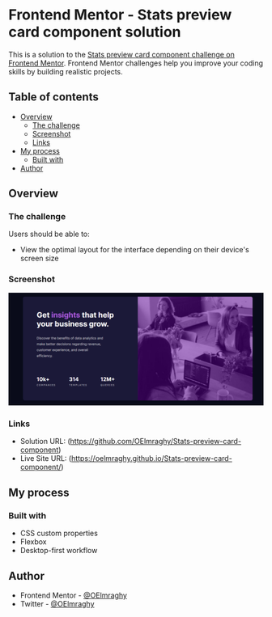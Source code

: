 # Frontend Mentor - Stats preview card component solution

This is a solution to the [Stats preview card component challenge on Frontend Mentor](https://www.frontendmentor.io/challenges/stats-preview-card-component-8JqbgoU62). Frontend Mentor challenges help you improve your coding skills by building realistic projects. 

## Table of contents

- [Overview](#overview)
  - [The challenge](#the-challenge)
  - [Screenshot](#screenshot)
  - [Links](#links)
- [My process](#my-process)
  - [Built with](#built-with)
- [Author](#author)

## Overview

### The challenge

Users should be able to:

- View the optimal layout for the interface depending on their device's screen size

### Screenshot

![](images/Screenshot.png)

### Links

- Solution URL: (https://github.com/OElmraghy/Stats-preview-card-component)
- Live Site URL: (https://oelmraghy.github.io/Stats-preview-card-component/)

## My process

### Built with

- CSS custom properties
- Flexbox
- Desktop-first workflow

## Author

- Frontend Mentor - [@OElmraghy](https://www.frontendmentor.io/profile/OElmraghy)
- Twitter - [@OElmraghy](https://www.twitter.com/OElmraghy)


